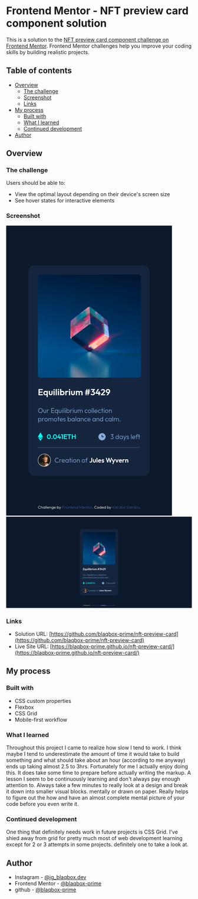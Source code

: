 # Frontend Mentor - NFT preview card component solution

This is a solution to the [NFT preview card component challenge on Frontend Mentor](https://www.frontendmentor.io/challenges/nft-preview-card-component-SbdUL_w0U). Frontend Mentor challenges help you improve your coding skills by building realistic projects. 

## Table of contents

- [Overview](#overview)
  - [The challenge](#the-challenge)
  - [Screenshot](#screenshot)
  - [Links](#links)
- [My process](#my-process)
  - [Built with](#built-with)
  - [What I learned](#what-i-learned)
  - [Continued development](#continued-development)
- [Author](#author)
## Overview

### The challenge

Users should be able to:

- View the optimal layout depending on their device's screen size
- See hover states for interactive elements

### Screenshot

![](./solution/mobile-solution.png)
![](./solution/desktop-solution.png)

### Links

- Solution URL: [https://github.com/blaqbox-prime/nft-preview-card](https://github.com/blaqbox-prime/nft-preview-card)
- Live Site URL: [https://blaqbox-prime.github.io/nft-preview-card/](https://blaqbox-prime.github.io/nft-preview-card/)

## My process

### Built with

- CSS custom properties
- Flexbox
- CSS Grid
- Mobile-first workflow

### What I learned

Throughout this project I came to realize how slow I tend to work. I think maybe I tend to underestimate the amount of time it would take to build something and what should take about an hour (according to me anyway) ends up taking almost 2.5 to 3hrs. Fortunately for me I actually enjoy doing this. It does take some time to prepare before actually writing the markup. A lesson I seem to be continuously learning and don't always pay enough attention to. Always take a few minutes to really look at a design and break it down into smaller visual blocks. mentally or drawn on paper. Really helps to figure out the how and have an almost complete mental picture of your code before you even write it.  

### Continued development

One thing that definitely needs work in future projects is CSS Grid. I've shied away from grid for pretty much most of web development learning except for 2 or 3 attempts in some projects. definitely one to take a look at. 

## Author

- Instagram - [@ig_blaqbox.dev](https://www.instagram.com/ig_blaqbox.dev)
- Frontend Mentor - [@blaqbox-prime](https://www.frontendmentor.io/profile/blaqbox-prime)
- github - [@blaqbox-prime](https://www.github.com/blaqbox-prime)

